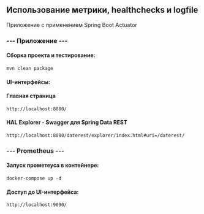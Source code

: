 ## Использование метрики, healthchecks и logfile

Приложение с применением Spring Boot Actuator

### --- Приложение ---

#### Сборка проекта и тестирование:
```shell
mvn clean package
```

#### UI-интерфейсы:
#### Главная страница
````
http://localhost:8080/
````

#### HAL Explorer - Swagger для Spring Data REST
````
http://localhost:8080/daterest/explorer/index.html#uri=/daterest/
````

### --- Prometheus ---

#### Запуск прометеуса в контейнере:
````shell
docker-compose up -d
````

#### Доступ до UI-интерфейса:
````
http://localhost:9090/
````
